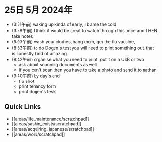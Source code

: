 # 25日 5月 2024年
- (3:51午前) waking up kinda of early, I blame the cold
- (3:58午前) I think it would be great to watch through this once and THEN take notes
- (5:03午前) wash your clothes, hang them, get the flu vaccine, 
- (8:33午前) to do Dogen's test you will need to print something out, that is honestly kind of amazing
- (8:42午前) organise what you need to print, put it on a USB or two
  - ask about scanning documents as well
  - if you can't scan then you have to take a photo and send it to nathan
- (9:40午前) by day's end
  - flu shot
  - print tenancy form
  - print dogen's tests
  




 



## Quick Links
- [[areas/life_maintenance/scratchpad]]
- [[areas/sashin_exists/scratchpad]]
- [[areas/acquiring_japanese/scratchpad]]
- [[areas/work/scratchpad]]
